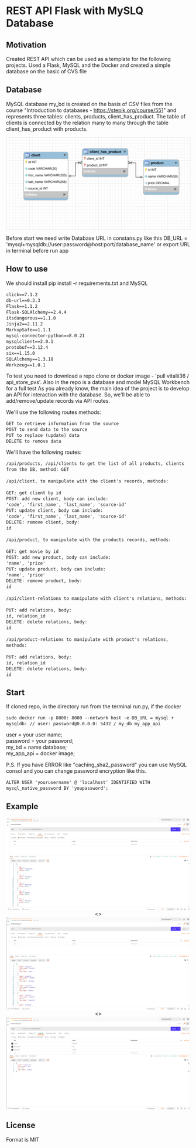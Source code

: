 # REST API Flask with MySLQ Database

## Motivation
Created REST API which can be used as a template for the following projects. 
Used a Flask, MySQL and the Docker and created a simple database on the basic of CVS file

## Database
MySQL database my_bd is created on the basis of CSV files from the course "Introduction to databases - https://stepik.org/course/551" and represents three tables: clients, products, 
client_has_product. The table of clients is connected by the relation many to many through the table client_has_product with products.

<div align="center">
    <img align="center" src="https://github.com/Vitalii36/Flask_Docker_RESTful-APIs_Project/blob/master/image_readme/Database_my_db.png?raw=true">
</div>

Before start we need write Database URL in constans.py like this
DB_URL = 'mysql+mysqldb://user:password@host:port/database_name' or export URL in terminal before
run app

## How to use
We should install pip install -r requirements.txt and MySQL

    click==7.1.2
    db-url==0.3.3
    Flask==1.1.2
    Flask-SQLAlchemy==2.4.4
    itsdangerous==1.1.0
    Jinja2==2.11.2
    MarkupSafe==1.1.1
    mysql-connector-python==8.0.21
    mysqlclient==2.0.1
    protobuf==3.12.4
    six==1.15.0
    SQLAlchemy==1.3.18
    Werkzeug==1.0.1

To test you need to download a repo clone or docker image - 'pull vitalii36 / api_store_pvs'. 
Also in the repo is a database and model MySQL Workbench for a full test
As you already know, the main idea of the project is to develop an API for interaction with the database. So, 
we'll be able to add/remove/update records via API routes.

We'll use the following routes methods:

    GET to retrieve information from the source
    POST to send data to the source
    PUT to replace (update) data
    DELETE to remove data
    
We'll have the following routes:

    /api/products, /api/clients to get the list of all products, clients from the DB, method: GET

    /api/client, to manipulate with the client's records, methods:
    
    GET: get client by id
    POST: add new client, body can include:
    'code', 'first_name', 'last_name', 'source-id'
    PUT: update client, body can include:
    'code', 'first_name', 'last_name', 'source-id'
    DELETE: remove client, body:
    id
    
    /api/product, to manipulate with the products records, methods:
    
    GET: get movie by id
    POST: add new product, body can include:
    'name', 'price'
    PUT: update product, body can include:
    'name', 'price'
    DELETE: remove product, body:
    id
    
    /api/client-relations to manipulate with client's relations, methods:
    
    PUT: add relations, body:
    id, relation_id
    DELETE: delete relations, body:
    id
    
    /api/product-relations to manipulate with product's relations, methods:
    
    PUT: add relations, body:
    id, relation_id
    DELETE: delete relations, body:
    id

## Start
If cloned repo, in the directory run from the terminal run.py, if the docker 

    sudo docker run -p 8000: 8000 --network host -e DB_URL = mysql + mysqldb: // user: password@0.0.0.0: 5432 / my_db my_app_api

user = your user name;  
password = your password;   
my_bd = name database;  
my_app_api = docker image;  

P.S.
If you have ERROR like "caching_sha2_password" you can use MySQL consol and you can
 change password encryption like this.

    ALTER USER 'yourusername' @ 'localhost' IDENTIFIED WITH mysql_native_password BY 'youpassword';

## Example
<div align="center">
    <img align="center" src="https://github.com/Vitalii36/Flask_Docker_RESTful-APIs_Project/blob/master/image_readme/Example_1.png?raw=true">
    <>
    <img align="center" src="https://github.com/Vitalii36/Flask_Docker_RESTful-APIs_Project/blob/master/image_readme/Example_2.png?raw=true">
    <>
    <img align="center" src="https://github.com/Vitalii36/Flask_Docker_RESTful-APIs_Project/blob/master/image_readme/Example_3.png?raw=true">

</div> 

## License
Format is MIT
